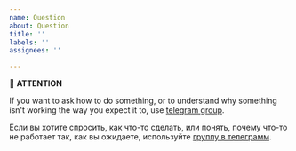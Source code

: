 ```yaml
---
name: Question
about: Question
title: ''
labels: ''
assignees: ''

---
```


🛑 **ATTENTION**

If you want to ask how to do something, or to understand why something isn't working the way you expect it to, use [telegram group](https://t.me/veslo_retrofit).

Если вы хотите спросить, как что-то сделать, или понять, почему что-то не работает так, как вы ожидаете, используйте [группу в телеграмм](https://t.me/veslo_retrofit).
